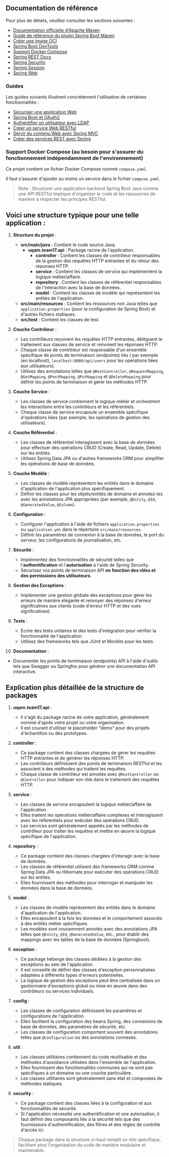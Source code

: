 ## Documentation de référence

Pour plus de détails, veuillez consulter les sections suivantes :

* [Documentation officielle d'Apache Maven](https://maven.apache.org/guides/index.html)
* [Guide de référence du plugin Spring Boot Maven](https://docs.spring.io/spring-boot/docs/3.2.3/maven-plugin/reference/html/)
* [Créer une image OCI](https://docs.spring.io/spring-boot/docs/3.2.3/maven-plugin/reference/html/#build-image)
* [Spring Boot DevTools](https://docs.spring.io/spring-boot/docs/3.2.3/reference/htmlsingle/index.html#using.devtools)
* [Support Docker Compose](https://docs.spring.io/spring-boot/docs/3.2.3/reference/htmlsingle/index.html#features.docker-compose)
* [Spring REST Docs](https://docs.spring.io/spring-restdocs/docs/current/reference/htmlsingle/)
* [Spring Security](https://docs.spring.io/spring-boot/docs/3.2.3/reference/htmlsingle/index.html#web.security)
* [Spring Session](https://docs.spring.io/spring-session/reference/)
* [Spring Web](https://docs.spring.io/spring-boot/docs/3.2.3/reference/htmlsingle/index.html#web)

### Guides

Les guides suivants illustrent concrètement l'utilisation de certaines fonctionnalités :

* [Sécuriser une application Web](https://spring.io/guides/gs/securing-web/)
* [Spring Boot et OAuth2](https://spring.io/guides/tutorials/spring-boot-oauth2/)
* [Authentifier un utilisateur avec LDAP](https://spring.io/guides/gs/authenticating-ldap/)
* [Créer un service Web RESTful](https://spring.io/guides/gs/rest-service/)
* [Servir du contenu Web avec Spring MVC](https://spring.io/guides/gs/serving-web-content/)
* [Créer des services REST avec Spring](https://spring.io/guides/tutorials/rest/)

### Support Docker Compose (au besoin pour s'assurer du fonctionnement indépendamment de l'environnement)

Ce projet contient un fichier Docker Compose nommé `compose.yaml`.

Il faut s'assurer d'ajouter au moins un service dans le fichier `compose.yaml`.

> Note : Structurer une application backend Spring Boot Java comme une API RESTful implique d'organiser le code et les
> ressources de manière à respecter les principes RESTful.

## Voici une structure typique pour une telle application :

1. **Structure du projet** :
    - **src/main/java** : Contient le code source Java.
        - **uqam.team17.api** : Package racine de l'application.
            - **controller** : Contient les classes de contrôleur responsables de la gestion des requêtes HTTP entrantes
              et du retour des réponses HTTP.
            - **service** : Contient les classes de service qui implémentent la logique métier/affaire.
            - **repository** : Contient les classes de référentiel responsables de l'interaction avec la base de
              données.
            - **model** : Contient les classes de modèle qui représentent les entités de l'application.
    - **src/main/resources** : Contient les ressources non Java telles que `application.properties` (pour la
      configuration
      de Spring Boot) et d'autres fichiers statiques.
    - **src/test** : Contient les classes de test.

2. **Couche Contrôleur** :
    - Les contrôleurs reçoivent les requêtes HTTP entrantes, délèguent le traitement aux classes de service et renvoient
      les réponses HTTP.
    - Chaque classe de contrôleur est responsable d'un ensemble spécifique de points de terminaison (endpoints) liés (
      par
      exemple (en localhost), `localhost:8080/api/users` pour les opérations liées aux utilisateurs).
    - Utilisez des annotations telles
      que `@RestController`, `@RequestMapping`, `@GetMapping`, `@PostMapping`, `@PutMapping` et `@DeleteMapping` pour
      définir les points de terminaison et gérer les méthodes HTTP.

3. **Couche Service** :
    - Les classes de service contiennent la logique métier et orchestrent les interactions entre les contrôleurs et les
      référentiels.
    - Chaque classe de service encapsule un ensemble spécifique d'opérations liées (par exemple, les opérations de
      gestion des utilisateurs).

4. **Couche Référentiel** :
    - Les classes de référentiel interagissent avec la base de données pour effectuer des opérations CRUD (Create, Read,
      Update, Delete) sur les entités.
    - Utilisez Spring Data JPA ou d'autres frameworks ORM pour simplifier les opérations de base de données.

5. **Couche Modèle** :
    - Les classes de modèle représentent les entités dans le domaine d'application de l'application plus spécifiquement.
    - Définir les classes pour les objets/entités de domaine et annotez-les avec les annotations JPA appropriées (par
      exemple, `@Entity`, `@Id`, `@GeneratedValue`, `@Column`).

6. **Configuration** :
    - Configurer l'application à l'aide de fichiers `application.properties` ou `application.yml` dans le répertoire
      `src/main/resources`.
    - Définir les paramètres de connexion à la base de données, le port du serveur, les configurations de
      journalisation, etc.

7. **Sécurité** :
    - Implémentez des fonctionnalités de sécurité telles que l'**authentification** et l'**autorisation** à l'aide de
      Spring
      Security.
    - Sécurisez vos points de terminaison API **en fonction des rôles et des permissions des utilisateurs**.

8. **Gestion des Exceptions** :
    - Implémenter une gestion globale des exceptions pour gérer les erreurs de manière élégante et renvoyer des réponses
      d'erreur significatives aux clients (code d'erreur HTTP et des vues significatives).

9. **Tests** :
    - Écrire des tests unitaires et des tests d'intégration pour vérifier la fonctionnalité de l'application.
    - Utilisez des frameworks tels que JUnit et Mockito pour les tests.

10. **Documentation** :

- Documenter les points de terminaison (endpoints) API à l'aide d'outils tels que Swagger ou Springfox pour générer une
  documentation API interactive.

## Explication plus détaillée de la structure de packages

1. **uqam.team17.api** :
    - Il s'agit du package racine de votre application, généralement nommé d'après votre projet ou votre organisation.
    - Il est courant d'utiliser le placeholder "demo" pour des projets d'échantillon ou des prototypes.

2. **controller** :
    - Ce package contient des classes chargées de gérer les requêtes HTTP entrantes et de générer les réponses HTTP.
    - Les contrôleurs définissent des points de terminaison RESTful et les associent à des méthodes qui traitent les
      requêtes.
    - Chaque classe de contrôleur est annotée avec `@RestController` ou `@Controller` pour indiquer son rôle dans le
      traitement des requêtes HTTP.

3. **service** :
    - Les classes de service encapsulent la logique métier/affaire de l'application.
    - Elles traitent les opérations métier/affaire complexes et interagissent avec les référentiels pour exécuter des
      opérations
      CRUD.
    - Les services sont généralement appelés par les méthodes de contrôleur pour traiter les requêtes et mettre en œuvre
      la logique spécifique de l'application.

4. **repository** :
    - Ce package contient des classes chargées d'interagir avec la base de données.
    - Les classes de référentiel utilisent des frameworks ORM comme Spring Data JPA ou Hibernate pour exécuter des
      opérations CRUD sur les entités.
    - Elles fournissent des méthodes pour interroger et manipuler les données dans la base de données.

5. **model** :
    - Les classes de modèle représentent des entités dans le domaine d'application de l'application.
    - Elles encapsulent à la fois les données et le comportement associés à des entités métier spécifiques.
    - Les modèles sont couramment annotés avec des annotations JPA telles que `@Entity`, `@Id`, `@GeneratedValue`, etc.,
      pour établir des mappings avec les tables de la base de données (Springboot).

6. **exception** :
    - Ce package héberge des classes dédiées à la gestion des exceptions au sein de l'application.
    - Il est conseillé de définir des classes d'exception personnalisées adaptées à différents types d'erreurs
      potentielles.
    - La logique de gestion des exceptions peut être centralisée dans un gestionnaire d'exceptions global ou mise en
      œuvre dans des contrôleurs ou services individuels.

7. **config** :
    - Les classes de configuration définissent les paramètres et configurations de l'application.
    - Elles facilitent la configuration des beans Spring, des connexions de base de données, des paramètres de sécurité,
      etc.
    - Les classes de configuration comportent souvent des annotations telles que `@Configuration` ou des annotations
      connexes.

8. **util** :
    - Les classes utilitaires contiennent du code réutilisable et des méthodes d'assistance utilisées dans l'ensemble de
      l'application.
    - Elles fournissent des fonctionnalités communes qui ne sont pas spécifiques à un domaine ou une couche
      particulière.
    - Les classes utilitaires sont généralement sans état et composées de méthodes statiques.

9. **security** :
    - Ce package contient des classes liées à la configuration et aux fonctionnalités de sécurité.
    - Si l'application nécessite une authentification et une autorisation, il faut définir des composants liés à
      la sécurité tels que des fournisseurs d'authentification, des filtres et des règles de contrôle d'accès ici.

> Chaque package dans la structure ci-haut remplit un rôle spécifique, facilitant ainsi l'organisation du code de
> manière modulaire et maintenable.